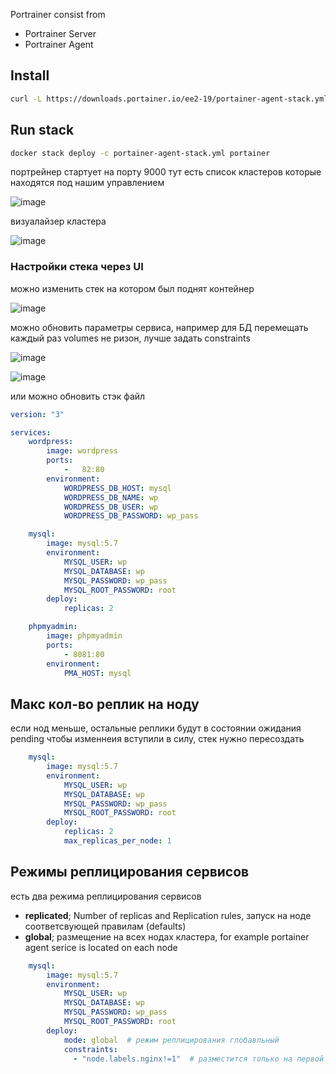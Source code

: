Portrainer consist from
- Portrainer Server
- Portrainer Agent

## Install

```bash
curl -L https://downloads.portainer.io/ee2-19/portainer-agent-stack.yml -o portainer-agent-stack.yml
```

## Run stack
```bash
docker stack deploy -c portainer-agent-stack.yml portainer
```

портрейнер стартует на порту 9000 тут есть список кластеров которые находятся под нашим управлением

![image](https://github.com/dark-tulip/docker-course-stepik/assets/89765480/53228bb3-f88e-4943-9b77-d41c1bf45956)

визуалайзер кластера

![image](https://github.com/dark-tulip/docker-course-stepik/assets/89765480/e775ecef-f0f5-4eaa-8328-90e049c835a9)


### Настройки стека через UI

можно изменить стек на котором был поднят контейнер 

![image](https://github.com/dark-tulip/docker-course-stepik/assets/89765480/1613f0e9-1965-4fb8-be84-f2bc0ece3795)


можно обновить параметры сервиса, например для БД перемещать каждый раз volumes не ризон, лучше задать constraints

![image](https://github.com/dark-tulip/docker-course-stepik/assets/89765480/572a8c8a-a8af-4829-9e59-ceebaba6e793)


![image](https://github.com/dark-tulip/docker-course-stepik/assets/89765480/e3ba361e-881c-4d2f-b39b-c5380c3a7824)

или можно обновить стэк файл
```yaml
version: "3"

services:
    wordpress:
        image: wordpress
        ports:
            -   82:80
        environment:
            WORDPRESS_DB_HOST: mysql
            WORDPRESS_DB_NAME: wp
            WORDPRESS_DB_USER: wp
            WORDPRESS_DB_PASSWORD: wp_pass

    mysql:
        image: mysql:5.7
        environment:
            MYSQL_USER: wp
            MYSQL_DATABASE: wp
            MYSQL_PASSWORD: wp_pass
            MYSQL_ROOT_PASSWORD: root
        deploy:
            replicas: 2

    phpmyadmin:
        image: phpmyadmin
        ports:
            - 8081:80
        environment:
            PMA_HOST: mysql
```

## Макс кол-во реплик на ноду
если нод меньше, остальные реплики будут в состоянии ожидания pending
чтобы изменнеия вступили в силу, стек нужно пересоздать
```yaml
    mysql:
        image: mysql:5.7
        environment:
            MYSQL_USER: wp
            MYSQL_DATABASE: wp
            MYSQL_PASSWORD: wp_pass
            MYSQL_ROOT_PASSWORD: root
        deploy:
            replicas: 2
            max_replicas_per_node: 1
```

## Режимы реплицирования сервисов
есть два режима реплицирования сервисов
- **replicated**; Number of replicas and Replication rules, запуск на ноде соответсвующей правилам (defaults)
- **global**; размещение на всех нодах кластера, for example portainer agent serice is located on each node

```yaml
    mysql:
        image: mysql:5.7
        environment:
            MYSQL_USER: wp
            MYSQL_DATABASE: wp
            MYSQL_PASSWORD: wp_pass
            MYSQL_ROOT_PASSWORD: root
        deploy:
            mode: global  # режим реплицирования глобавльный
            constraints: 
              - "node.labels.nginx!=1"  # разместится только на первой ноде
```
